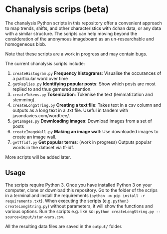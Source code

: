 # Chanalysis scrips (beta)
The chanalysis Python scripts in this repository offer a convenient approach to map trends, shifts, and other characteristics with 4chan data, or any data with a similar structure. The scripts can help moving beyond the consideration of the anonymous imageboard as an un-researchable and homogeneous blob.

Note that these scripts are a work in progress and may contain bugs.

The current chanalysis scripts include:

1. `createHistogram.py` **Frequency histograms**: Visualise the occurances of a particular word over time
2. `getReplies.py` **Identifying popular posts**: Show which posts are most replied to and thus garnered attention.
3. `createTokens.py` **Tokenization**: Tokenise the text (lemmatization and stemming).
4. `createLongString.py` **Creating a text file**: Takes text in a csv column and outputs as a long text in a .txt file. Useful in tandem with jasondavies.com/wordtree/.
4. `getImages.py` **Downloading images**: Download images from a set of posts
5. `createImageWall.py` **Making an image wall**: Use downloaded images to create an image wall.
6. `getTfidf.py` **Get popular terms**: (work in progress) Outputs popular words in the dataset via tf-idf.

More scripts will be added later.

## Usage
The scripts require Python 3.
Once you have installed Python 3 on your computer, clone or download this repository.
Go to the folder of the scrips in a terminal and install the requirements (`python -m pip install -r requirements.txt`). When executing the scripts (e.g. `python3 createLongString.py`) without parameters, it will show the functions and various options. Run the scripts e.g. like so: `python createLongString.py --source=input/star-wars.csv`.

All the resulting data files are saved in the `output/` folder.